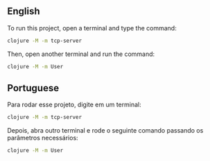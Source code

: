 ## English
To run this project, open a terminal and type the command:
```sh
clojure -M -m tcp-server
```

Then, open another terminal and run the command:
```sh
clojure -M -m User
```

## Portuguese
Para rodar esse projeto, digite em um terminal:
```sh
clojure -M -m tcp-server
```

Depois, abra outro terminal e rode o seguinte comando passando os parâmetros necessários:
```sh
clojure -M -m User
```